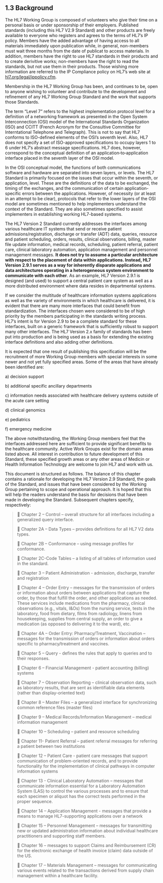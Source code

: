 ## 1.3 Background

The HL7 Working Group is composed of volunteers who give their time on a personal basis or under sponsorship of their employers. Published standards (including this HL7 V2.9 Standard) and other products are freely available to everyone who registers and agrees to the terms of HL7’s IP policy. Members have the added advantage of having access to all materials immediately upon publication while, in general, non-members must wait three months from the date of publicat to access materials. In addition, members have the right to use HL7 standards in their products and to create derivitive works; non-members have the right to read the standards, but not use them in their products. Those wishing more information are referred to the IP Compliance policy on HL7’s web site at [hl7.org/legal/ippolicy.cfm](http://www.hl7.org/legal/ippolicy.cfm).

Membership in the HL7 Working Group has been, and continues to be, open to anyone wishing to volunteer and contribute to the development and refinement of any HL7 Working Group Standard and the work that supports those Standards.

The term “Level 7” refers to the highest implementation protocol level for a definition of a networking framework as presented in the Open System Interconnection (OSI) model of the International Standards Organization (ISO) and CCITT (French Acronym for the Consultive Committee for Interntational Telephone and Telegraph). This is not to say that HL7 conforms to ISO-defined elements of the OSI’s seventh level. Also, HL7 does not specify a set of ISO-approved specifications to occupy layers 1 to 6 under HL7’s abstract message specifications. HL7 does, however, correspond to the conceptual definition of an application‑to‑application interface placed in the seventh layer of the OSI model.

In the OSI conceptual model, the functions of both communications software and hardware are separated into seven layers, or levels. The HL7 Standard is primarily focused on the issues that occur within the seventh, or application, level. These are the definitions of the data to be exchanged, the timing of the exchanges, and the communication of certain application-specific errors between the applications. However, of necessity (or at least in an attempt to be clear), protocols that refer to the lower layers of the OSI model are sometimes mentioned to help implementers understand the context of the Standard. They are also sometimes specified to assist implementers in establishing working HL7-based systems.

The HL7 Version 2 Standard currently addresses the interfaces among various healthcare IT systems that send or receive patient admissions/registration, discharge or transfer (ADT) data, queries, resource and patient scheduling, orders, results, clinical observations, billing, master file update information, medical records, scheduling, patient referral, patient care, clinical laboratory automation, application management and personnel management messages. **It does not try to assume a particular architecture with respect to the placement of data within applications. Instead, HL7 Version 2.9.1 serves as a way for inherently disparate applications and data architectures operating in a heterogeneous system environment to communicate with each other**. As an example, HL7 Version 2.9.1 is designed (and used) to support a central patient care system as well as a more distributed environment where data resides in departmental systems.

If we consider the multitude of healthcare information systems applications as well as the variety of environments in which healthcare is delivered, it is evident that there are many more interfaces that could benefit from standardization. The interfaces chosen were considered to be of high priority by the members participating in the standards writing process. HL7’s intent is for Version 2.9 to be a complete standard for these interfaces, built on a generic framework that is sufficiently robust to support many other interfaces. The HL7 Version 2.x family of standards has been put into production and is being used as a basis for extending the existing interface definitions and also adding other definitions.

It is expected that one result of publishing this specification will be the recruitment of more Working Group members with special interests in some newer and not yet fully specified areas. Some of the areas that have already been identified are:

a) decision support

b) additional specific ancillary departments

c) information needs associated with healthcare delivery systems outside of the acute care setting

d) clinical genomics

e) pediatrics

f) emergency medicine

The above notwithstanding, the Working Group members feel that the interfaces addressed here are sufficient to provide significant benefits to the healthcare community. Active Work Groups exist for the domain areas listed above. All interest in contribution to future development of this Standard, these specified growth areas or any other areas of Medicin or Health Information Technology are welcome to join HL7 and work with us.

This document is structured as follows. The balance of this chapter contains a rationale for developing the HL7 Version 2.9 Standard, the goals of the Standard, and issues that have been considered by the Working Group pertaining to scope and operational approach. It is hoped that this will help the readers understand the basis for decisions that have been made in developing the Standard. Subsequent chapters specify, respectively:

>  Chapter 2 – Control – overall structure for all interfaces including a generalized query interface.
>
>  Chapter 2A – Data Types – provides definitions for all HL7 V2 data types.
>
>  Chapter 2B – Conformance – using message profiles for conformance.
>
>  Chapter 2C-Code Tables – a listing of all tables of information used in the standard.
>
>  Chapter 3 – Patient Administration - admission, discharge, transfer and registration
>
>  Chapter 4 – Order Entry – messages for the transmission of orders or information about orders between applications that capture the order, by those that fulfill the order, and other applications as needed. These services include medications from the pharmacy, clinical observations (e.g., vitals, I&Os) from the nursing service, tests in the laboratory, food from dietary, films from radiology, linens from housekeeping, supplies from central supply, an order to give a medication (as opposed to delivering it to the ward), etc.
>
>  Chapter 4A – Order Entry: Pharmacy/Treatment, Vaccination – messages for the transmission of orders or information about orders specific to pharmacy/treatment and vaccines.
>
>  Chapter 5 – Query - defines the rules that apply to queries and to their responses.
>
>  Chapter 6 – Financial Management - patient accounting (billing) systems
>
>  Chapter 7 – Observation Reporting – clinical observation data, such as laboratory results, that are sent as identifiable data elements (rather than display-oriented text)
>
>  Chapter 8 – Master Files – a generalized interface for synchronizing common reference files (master files)
>
>  Chapter 9 – Medical Records/Information Management – medical information management
>
>  Chapter 10 – Scheduling – patient and resource scheduling
>
>  Chapter 11- Patient Referral – patient referral messages for referring a patient between two institutions
>
>  Chapter 12 – Patient Care - patient care messages that support communication of problem-oriented records, and to provide functionality for the implementation of clinical pathways in computer information systems
>
>  Chapter 13 - Clinical Laboratory Automation – messages that communicate information essential for a Laboratory Automation System (LAS) to control the various processes and to ensure that each specimen or aliquot has the correct tests performed in the proper sequence.
>
>  Chapter 14 – Application Management - messages that provide a means to manage HL7-supporting applications over a network
>
>  Chapter 15 – Personnel Management – messages for transmitting new or updated administration information about individual healthcare practitioners and supporting staff members.
>
>  Chapter 16 – messages to support Claims and Reimbursement (CR) for the electronic exchange of health invoice (claim) data outside of the US.
>
>  Chapter 17 – Materials Management – messages for communicating various events related to the transactions derived from supply chain management within a healthcare facility.
